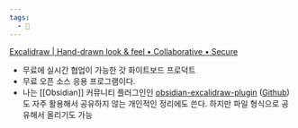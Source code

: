 ```yaml
---
tags:
  - 🌻
---
```

[Excalidraw | Hand-drawn look & feel • Collaborative • Secure](https://excalidraw.com)

- 무료에 실시간 협업이 가능한 갓 화이트보드 프로덕트
- 무료 오픈 소스 응용 프로그램이다.
- 나는 [[Obsidian]] 커뮤니티 플러그인인 [obsidian-excalidraw-plugin](obsidian://show-plugin?id=obsidian-excalidraw-plugin) ([Github](https://github.com/zsviczian/obsidian-excalidraw-plugin))도 자주 활용해서 공유하지 않는 개인적인 정리에도 쓴다. 하지만 파일 형식으로 공유해서 올리기도 가능

